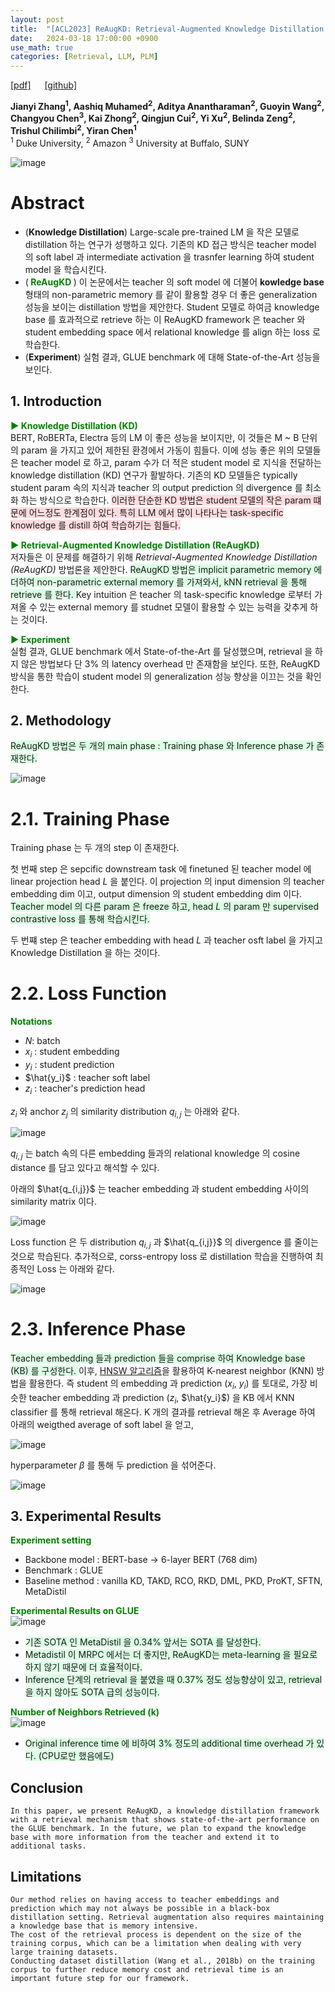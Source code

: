 ```yaml
---
layout: post
title:  "[ACL2023] ReAugKD: Retrieval-Augmented Knowledge Distillation For Pre-trained Language Models"
date:   2024-03-18 17:00:00 +0900
use_math: true
categories: [Retrieval, LLM, PLM]
---
```


[[pdf]](https://aclanthology.org/2023.acl-short.97.pdf)  &emsp;
[[github]](https://github.com/gabriben/awesome-generative-information-retrieval)

**Jianyi Zhang<sup>1</sup>, Aashiq Muhamed<sup>2</sup>, Aditya Anantharaman<sup>2</sup>, Guoyin Wang<sup>2</sup>, Changyou Chen<sup>3</sup>, Kai Zhong<sup>2</sup>, Qingjun Cui<sup>2</sup>, Yi Xu<sup>2</sup>, Belinda Zeng<sup>2</sup>, Trishul Chilimbi<sup>2</sup>, Yiran Chen<sup>1</sup>**
<br><sup>1</sup> Duke University, <sup>2</sup> Amazon <sup>3</sup> University at Buffalo, SUNY

![image](https://github.com/yong1-kim/yong1-kim.github.io/assets/42200027/6751ad19-b493-4ca7-8724-77364c1ad54e)

# Abstract
- (**Knowledge Distillation**) Large-scale pre-trained LM 을 작은 모델로 distillation 하는 연구가 성행하고 있다. 기존의 KD 접근 방식은 teacher model 의 soft label 과 intermediate activation 을 trasnfer learning 하여 student model 을 학습시킨다.
- (<span style='color:green;font-weight:bold'> ReAugKD </span>) 이 논문에서는 teacher 의 soft model 에 더불어 **kowledge base** 형태의 non-parametric memory 를 같이 활용할 경우 더 좋은 generalization 성능을 보이는 distillation 방법을 제안한다. Student 모델로 하여금 knowledge base 를 효과적으로 retrieve 하는 이 ReAugKD framework 은 teacher 와 student embedding space 에서 relational knowledge 를 align 하는 loss 로 학습한다.
- (**Experiment**) 실험 결과, GLUE benchmark 에 대해 State-of-the-Art 성능을 보인다.

## 1. Introduction

<span style='color:green;font-weight:bold'> ▶ Knowledge Distillation (KD) </span>
<br>
BERT, RoBERTa, Electra 등의 LM 이 좋은 성능을 보이지만, 이 것들은 M ~ B 단위의 param 을 가지고 있어 제한된 환경에서 가동이 힘들다.
이에 성능 좋은 위의 모델들은 teacher model 로 하고, param 수가 더 적은 student model 로 지식을 전달하는 knowledge distillation (KD) 연구가 활발하다.
기존의 KD 모델들은 typically student param 속의 지식과 teacher 의 output prediction 의 divergence 를 최소화 하는 방식으로 학습한다.
<span style='background-color: #ffdce0'> 이러한 단순한 KD 방법은 student 모델의 작은 param 떄문에 어느정도 한계점이 있다. 특히 LLM 에서 많이 나타나는 task-specific knowledge 를 distill 하여 학습하기는 힘들다. </span>

<span style='color:green;font-weight:bold'> ▶ Retrieval-Augmented Knowledge Distillation (ReAugKD) </span>
<br>
저자들은 이 문제를 해결하기 위해 *Retrieval-Augmented Knowledge Distillation (ReAugKD)* 방법론을 제안한다.
<span style='background-color: #dcffe4'> ReAugKD 방법은 implicit parametric memory 에 더하여 non-parametric external memory 를 가져와서, kNN retrieval 을 통해 retrieve 를 한다. </span>
Key intuition 은 teacher 의 task-specific knowledge 로부터 가져올 수 있는 external memory 를 studnet 모델이 활용할 수 있는 능력을 갖추게 하는 것이다.

<span style='color:green;font-weight:bold'> ▶ Experiment </span>
<br>
실험 결과, GLUE benchmark 에서 State-of-the-Art 를 달성했으며, retrieval 을 하지 않은 방법보다 단 3% 의 latency overhead 만 존재함을 보인다.
또한, ReAugKD 방식을 통한 학습이 student model 의 generalization 성능 향상을 이끄는 것을 확인한다.

## 2. Methodology

<span style='background-color: #dcffe4'> 
ReAugKD 방법은 두 개의 main phase : Training phase 와 Inference phase 가 존재한다.
</span>

![image](https://github.com/yong1-kim/yong1-kim.github.io/assets/42200027/e5c21a3e-cb02-4993-a127-f7ed5862e1fb)

# 2.1. Training Phase
Training phase 는 두 개의 step 이 존재한다. 

첫 번째 step 은 sepcific downstream task 에 finetuned 된 teacher model 에 linear projection head $L$ 을 붙인다.
이 projection 의 input dimension 의 teacher embedding dim 이고, output dimension 의 student embedding dim 이다.
<span style='background-color: #dcffe4'> Teacher model 의 다른 param 은 freeze 하고, head $L$ 의 param 만 supervised contrastive loss 를 통해 학습시킨다. </span>

두 번쨰 step 은 teacher embedding with head $L$ 과 teacher osft label 을 가지고 Knowledge Distillation 을 하는 것이다.

# 2.2. Loss Function

<span style='color:green;font-weight:bold'> Notations </span>
<br>
- $N$: batch
- $x_i$ : student embedding
- $y_i$ : student prediction
- $\hat{y_i}$ : teacher soft label
- $z_i$ : teacher's prediction head

$z_i$ 와 anchor $z_j$ 의 similarity distribution $q_{i,j}$ 는 아래와 같다.

![image](https://github.com/yong1-kim/yong1-kim.github.io/assets/42200027/bb0d53d2-27b0-4a60-b4c9-58f88ac9f4bd)

 $q_{i,j}$ 는 batch 속의 다른 embedding 들과의 relational knowledge 의 cosine distance 를 담고 있다고 해석할 수 있다.
 
아래의 $\hat{q_{i,j}}$ 는 teacher embedding 과 student embedding 사이의 similarity matrix 이다.

![image](https://github.com/yong1-kim/yong1-kim.github.io/assets/42200027/1160635c-0909-4480-915c-422f3a5eded2)

Loss function 은 두 distribution $q_{i,j}$ 과 $\hat{q_{i,j}}$ 의 divergence 를 줄이는 것으로 학습된다. 추가적으로, corss-entropy loss 로 distillation 학습을 진행하여 최종적인 Loss 는 아래와 같다.

![image](https://github.com/yong1-kim/yong1-kim.github.io/assets/42200027/b37f56e5-41f6-4cf9-90f1-9cf424c17898)

# 2.3. Inference Phase
<span style='background-color: #dcffe4'> Teacher embedding 들과 prediction 들을 comprise 하여 Knowledge base (KB) 를 구성한다. </span>
이후, [HNSW 알고리즘](https://arxiv.org/abs/1603.09320)을 활용하여 K-nearest neighbor (KNN) 방법을 활용한다.
즉 student 의 embedding 과 prediction ($x_i$, $y_i$) 를 토대로, 가장 비슷한 teacher embedding 과 prediction ($z_i$, $\hat{y_i}$) 을 KB 에서 KNN classifier 를 통해 retrieval 해온다.
K 개의 결과를 retrieval 해온 후 Average 하여 아래의 weigthed average of soft label 을 얻고,

![image](https://github.com/yong1-kim/yong1-kim.github.io/assets/42200027/f647e843-9ca8-4130-a371-473c7554e56b)

hyperparameter $\beta$ 를 통해 두 prediction 을 섞어준다.

![image](https://github.com/yong1-kim/yong1-kim.github.io/assets/42200027/3bd08597-fcc0-49f9-a203-71237750cb43)


## 3. Experimental Results
<span style='color:green;font-weight:bold'> Experiment setting </span>
<br>
- Backbone model : BERT-base -> 6-layer BERT (768 dim)
- Benchmark : GLUE
- Baseline method : vanilla KD, TAKD, RCO, RKD, DML, PKD, ProKT, SFTN, MetaDistil

<span style='color:green;font-weight:bold'> Experimental Results on GLUE </span>
<br>
![image](https://github.com/yong1-kim/yong1-kim.github.io/assets/42200027/6a1ed8dc-b3be-4b42-8eca-a19dc8b7cb24)

- <span style='background-color: #dcffe4'> 기존 SOTA 인 MetaDistil 을 0.34% 앞서는 SOTA 를 달성한다. </span>
- <span style='background-color: #dcffe4'> Metadistil 이 MRPC 에서는 더 좋지만, ReAugKD는 meta-learning 을 필요로 하지 않기 때문에 더 효율적이다. </span>
- <span style='background-color: #dcffe4'> Inference 단계의 retrieval 을 붙였을 때 0.37% 정도 성능향상이 있고, retrieval 을 하지 않아도 SOTA 급의 성능이다. </span>

<span style='color:green;font-weight:bold'> Number of Neighbors Retrieved (k) </span>
<br>
![image](https://github.com/yong1-kim/yong1-kim.github.io/assets/42200027/32c8d1d9-8dcb-4b5c-97ab-6381b65f1a54)

- <span style='background-color: #dcffe4'> Original inference time 에 비하여 3% 정도의 additional time overhead 가 있다. (CPU로만 했음에도) </span>

## Conclusion
```
In this paper, we present ReAugKD, a knowledge distillation framework with a retrieval mechanism that shows state-of-the-art performance on the GLUE benchmark. In the future, we plan to expand the knowledge base with more information from the teacher and extend it to additional tasks.
```

## Limitations
```
Our method relies on having access to teacher embeddings and prediction which may not always be possible in a black-box distillation setting. Retrieval augmentation also requires maintaining a knowledge base that is memory intensive.
The cost of the retrieval process is dependent on the size of the training corpus, which can be a limitation when dealing with very large training datasets.
Conducting dataset distillation (Wang et al., 2018b) on the training corpus to further reduce memory cost and retrieval time is an important future step for our framework.
```
